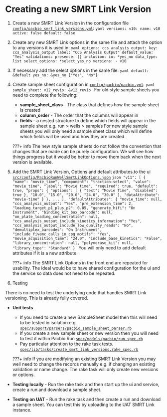 # Creating a new SMRT Link Version

1. Create a new SMRT Link Version in the configuration file [`config/pacbio_smrt_link_versions.yml`](https://github.com/sanger/traction-service/blob/develop/config/pacbio_smrt_link_versions.yml):
        ```yaml
        versions:
          v10:
            name: v10
            active: false
            default: false
        ```

2. Create any new SMRT Link options in the same file and attach the option to any versions it is used in:
        ```yaml
        options:
            ccs_analysis_output:
              key: ccs_analysis_output
              label: "CCS Analysis Output"
              default_value: "Yes"
              validations:
                presence: {}
                inclusion:
                  in: *yes_no
              data_type: list
              select_options: *select_yes_no
              versions:
                - v10
        ```

3. If necessary add the select options in the same file:
        ```yaml
        default: &default
          yes_no: &yes_no ["Yes", "No"]
        ```

4. Create sample sheet configuration in [`config/pacbio/pacbio.yml`](https://github.com/sanger/traction-service/blob/develop/config/pipelines/pacbio.yml):
        ```yaml
        sample_sheet:
          v12_revio: &v12_revio
        ```
  For old style sample sheets you need to complete the following:
      - **sample_sheet_class** - The class that defines how the sample sheet is created
      - **column_order** - The order that the columns will appear in
      - **fields** - a nested structure to define which fields will appear in the sample sheet e.g. run > wells > samples
  For new style sample sheets you will only need a sample sheet class which will define which fields will be used and how they are created.

    ???+ info
        The new style sample sheets do not follow the convention that changes that are made can be purely configuration.
        We will see how things progress but it would be better to move them back when the next version is available.
 
5. Add the SMRT Link Version, Options and default attributes.to the ui [`src/config/PacbioRunWellSmrtLinkOptions.json`](https://github.com/sanger/traction-ui/blob/develop/src/config/PacbioRunWellSmrtLinkOptions.json)
        ```json
        "v11": [
          {
            "name": "movie_time",
            "component": "traction-select",
            "value": "movie_time",
            "label": "Movie time",
            "required": true,
            "default": true,
            "props": {
              "options": [
                {
                  "text": "Movie Time",
                  "disabled": true
                },
                "10.0",
                "15.0",
                "20.0",
                "24.0",
                "30.0"
              ],
              "dataAttribute": "movie-time"
            }
          },
          ...
        ],
        "defaultAttributes": {
          "movie_time": null,
          "ccs_analysis_output": "Yes",
          "pre_extension_time": 2,
          "loading_target_p1_plus_p2": 0.85,
          "generate_hifi": "On Instrument",
          "binding_kit_box_barcode": null,
          "on_plate_loading_concentration": null,
          "ccs_analysis_output_include_kinetics_information": "Yes",
          "ccs_analysis_output_include_low_quality_reads": "No",
          "demultiplex_barcodes": "On Instrument",
          "include_fivemc_calls_in_cpg_motifs": "Yes",
          "movie_acquisition_time": "24.0",
          "include_base_kinetics": "False",
          "library_concentration": null,
          "polymerase_kit": null,
          "library_type": "Standard"
        }
        ```
  You will only need to add default attributes if it is a new attribute.

    ???+ info
        The SMRT Link Options in the front end are repeated for usability.
        The ideal would be to have shared configuration for the ui and the service so data does not need to be repeated.

6. Testing
  
  There is no need to test the underlying code that handles SMRT Link versioning. This is already fully covered.

  - **Unit tests**
    - If you need to create a new SampleSheet model then this will need to be tested in isolation e.g. [`spec/support/parsers/pacbio_sample_sheet_parser.rb`](https://github.com/sanger/traction-service/blob/develop/spec/support/parsers/pacbio_sample_sheet_parser.rb)
    - If you create a new sample sheet or new version then you will need to test it within Pacbio Run [`spec/models/pacbio/run_spec.rb`](https://github.com/sanger/traction-service/blob/develop/spec/models/pacbio/run_spec.rb)
    - Pay particular attention to the rake task tests. [`spec/lib/tasks/create_smrt_link_versions.rake_spec.rb`](https://github.com/sanger/traction-service/blob/develop/spec/lib/tasks/create_smrt_link_versions.rake_spec.rb)

    ???+ info
        If you are modifying an existing SMRT Link Version you may well need to change the records manually e.g. if changing an existing validation or name change. The rake task will only create new versions or options.

  - **Testing locally** - Run the rake task and then start up the ui and service, create a run and download a sample sheet.

  - **Testing on UAT** - Run the rake task and then create a run and download a sample sheet. You can test this by uploading to the UAT SMRT Link instance.

